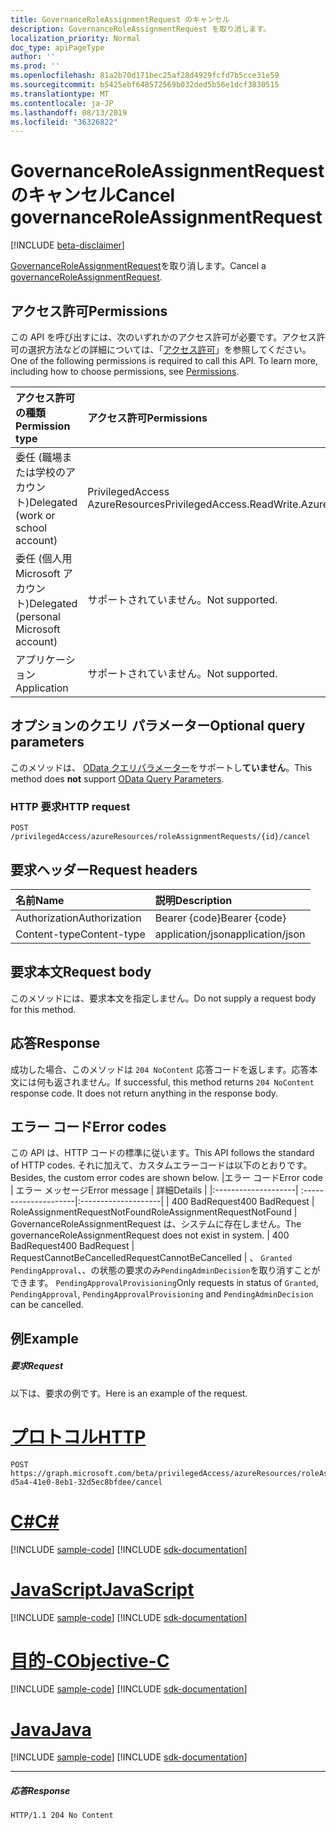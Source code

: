 ```yaml
---
title: GovernanceRoleAssignmentRequest のキャンセル
description: GovernanceRoleAssignmentRequest を取り消します。
localization_priority: Normal
doc_type: apiPageType
author: ''
ms.prod: ''
ms.openlocfilehash: 81a2b70d171bec25af28d4929fcfd7b5cce31e59
ms.sourcegitcommit: b5425ebf648572569b032ded5b56e1dcf3830515
ms.translationtype: MT
ms.contentlocale: ja-JP
ms.lasthandoff: 08/13/2019
ms.locfileid: "36326822"
---
```

# <a name="cancel-governanceroleassignmentrequest"></a><span data-ttu-id="58cdc-103">GovernanceRoleAssignmentRequest のキャンセル</span><span class="sxs-lookup"><span data-stu-id="58cdc-103">Cancel governanceRoleAssignmentRequest</span></span>

[!INCLUDE [beta-disclaimer](../../includes/beta-disclaimer.md)]

<span data-ttu-id="58cdc-104">[GovernanceRoleAssignmentRequest](../resources/governanceroleassignmentrequest.md)を取り消します。</span><span class="sxs-lookup"><span data-stu-id="58cdc-104">Cancel a [governanceRoleAssignmentRequest](../resources/governanceroleassignmentrequest.md).</span></span>

## <a name="permissions"></a><span data-ttu-id="58cdc-105">アクセス許可</span><span class="sxs-lookup"><span data-stu-id="58cdc-105">Permissions</span></span>
<span data-ttu-id="58cdc-p101">この API を呼び出すには、次のいずれかのアクセス許可が必要です。アクセス許可の選択方法などの詳細については、「[アクセス許可](/graph/permissions-reference)」を参照してください。</span><span class="sxs-lookup"><span data-stu-id="58cdc-p101">One of the following permissions is required to call this API. To learn more, including how to choose permissions, see [Permissions](/graph/permissions-reference).</span></span>

|<span data-ttu-id="58cdc-108">アクセス許可の種類</span><span class="sxs-lookup"><span data-stu-id="58cdc-108">Permission type</span></span>      | <span data-ttu-id="58cdc-109">アクセス許可</span><span class="sxs-lookup"><span data-stu-id="58cdc-109">Permissions</span></span>              |
|:--------------------|:---------------------------------------------------------|
|<span data-ttu-id="58cdc-110">委任 (職場または学校のアカウント)</span><span class="sxs-lookup"><span data-stu-id="58cdc-110">Delegated (work or school account)</span></span> | <span data-ttu-id="58cdc-111">PrivilegedAccess AzureResources</span><span class="sxs-lookup"><span data-stu-id="58cdc-111">PrivilegedAccess.ReadWrite.AzureResources</span></span>  |
|<span data-ttu-id="58cdc-112">委任 (個人用 Microsoft アカウント)</span><span class="sxs-lookup"><span data-stu-id="58cdc-112">Delegated (personal Microsoft account)</span></span> | <span data-ttu-id="58cdc-113">サポートされていません。</span><span class="sxs-lookup"><span data-stu-id="58cdc-113">Not supported.</span></span>    |
|<span data-ttu-id="58cdc-114">アプリケーション</span><span class="sxs-lookup"><span data-stu-id="58cdc-114">Application</span></span> | <span data-ttu-id="58cdc-115">サポートされていません。</span><span class="sxs-lookup"><span data-stu-id="58cdc-115">Not supported.</span></span> |

## <a name="optional-query-parameters"></a><span data-ttu-id="58cdc-116">オプションのクエリ パラメーター</span><span class="sxs-lookup"><span data-stu-id="58cdc-116">Optional query parameters</span></span>
<span data-ttu-id="58cdc-117">このメソッドは、 [OData クエリパラメーター](/graph/query-parameters)をサポートし**ていません**。</span><span class="sxs-lookup"><span data-stu-id="58cdc-117">This method does **not** support [OData Query Parameters](/graph/query-parameters).</span></span>

### <a name="http-request"></a><span data-ttu-id="58cdc-118">HTTP 要求</span><span class="sxs-lookup"><span data-stu-id="58cdc-118">HTTP request</span></span>
<!-- { "blockType": "ignored" } -->
```http
POST /privilegedAccess/azureResources/roleAssignmentRequests/{id}/cancel
```

## <a name="request-headers"></a><span data-ttu-id="58cdc-119">要求ヘッダー</span><span class="sxs-lookup"><span data-stu-id="58cdc-119">Request headers</span></span>
| <span data-ttu-id="58cdc-120">名前</span><span class="sxs-lookup"><span data-stu-id="58cdc-120">Name</span></span>       | <span data-ttu-id="58cdc-121">説明</span><span class="sxs-lookup"><span data-stu-id="58cdc-121">Description</span></span>|
|:---------------|:----------|
| <span data-ttu-id="58cdc-122">Authorization</span><span class="sxs-lookup"><span data-stu-id="58cdc-122">Authorization</span></span>  | <span data-ttu-id="58cdc-123">Bearer {code}</span><span class="sxs-lookup"><span data-stu-id="58cdc-123">Bearer {code}</span></span>|
| <span data-ttu-id="58cdc-124">Content-type</span><span class="sxs-lookup"><span data-stu-id="58cdc-124">Content-type</span></span>  | <span data-ttu-id="58cdc-125">application/json</span><span class="sxs-lookup"><span data-stu-id="58cdc-125">application/json</span></span>|

## <a name="request-body"></a><span data-ttu-id="58cdc-126">要求本文</span><span class="sxs-lookup"><span data-stu-id="58cdc-126">Request body</span></span>
<span data-ttu-id="58cdc-127">このメソッドには、要求本文を指定しません。</span><span class="sxs-lookup"><span data-stu-id="58cdc-127">Do not supply a request body for this method.</span></span>

## <a name="response"></a><span data-ttu-id="58cdc-128">応答</span><span class="sxs-lookup"><span data-stu-id="58cdc-128">Response</span></span>
<span data-ttu-id="58cdc-p102">成功した場合、このメソッドは `204 NoContent` 応答コードを返します。応答本文には何も返されません。</span><span class="sxs-lookup"><span data-stu-id="58cdc-p102">If successful, this method returns `204 NoContent` response code. It does not return anything in the response body.</span></span> 

## <a name="error-codes"></a><span data-ttu-id="58cdc-131">エラー コード</span><span class="sxs-lookup"><span data-stu-id="58cdc-131">Error codes</span></span>
<span data-ttu-id="58cdc-132">この API は、HTTP コードの標準に従います。</span><span class="sxs-lookup"><span data-stu-id="58cdc-132">This API follows the standard of HTTP codes.</span></span> <span data-ttu-id="58cdc-133">それに加えて、カスタムエラーコードは以下のとおりです。</span><span class="sxs-lookup"><span data-stu-id="58cdc-133">Besides, the custom error codes are shown below.</span></span>
|<span data-ttu-id="58cdc-134">エラー コード</span><span class="sxs-lookup"><span data-stu-id="58cdc-134">Error code</span></span>     | <span data-ttu-id="58cdc-135">エラー メッセージ</span><span class="sxs-lookup"><span data-stu-id="58cdc-135">Error message</span></span>              | <span data-ttu-id="58cdc-136">詳細</span><span class="sxs-lookup"><span data-stu-id="58cdc-136">Details</span></span> |
|:--------------------| :---------------------|:--------------------|
| <span data-ttu-id="58cdc-137">400 BadRequest</span><span class="sxs-lookup"><span data-stu-id="58cdc-137">400 BadRequest</span></span> | <span data-ttu-id="58cdc-138">RoleAssignmentRequestNotFound</span><span class="sxs-lookup"><span data-stu-id="58cdc-138">RoleAssignmentRequestNotFound</span></span> | <span data-ttu-id="58cdc-139">GovernanceRoleAssignmentRequest は、システムに存在しません。</span><span class="sxs-lookup"><span data-stu-id="58cdc-139">The governanceRoleAssignmentRequest does not exist in system.</span></span>
| <span data-ttu-id="58cdc-140">400 BadRequest</span><span class="sxs-lookup"><span data-stu-id="58cdc-140">400 BadRequest</span></span> | <span data-ttu-id="58cdc-141">RequestCannotBeCancelled</span><span class="sxs-lookup"><span data-stu-id="58cdc-141">RequestCannotBeCancelled</span></span>    | <span data-ttu-id="58cdc-142">、 `Granted` `PendingApproval`、、の状態の要求のみ`PendingAdminDecision`を取り消すことができます。 `PendingApprovalProvisioning`</span><span class="sxs-lookup"><span data-stu-id="58cdc-142">Only requests in status of `Granted`, `PendingApproval`, `PendingApprovalProvisioning` and `PendingAdminDecision` can be cancelled.</span></span>

## <a name="example"></a><span data-ttu-id="58cdc-143">例</span><span class="sxs-lookup"><span data-stu-id="58cdc-143">Example</span></span>
##### <a name="request"></a><span data-ttu-id="58cdc-144">要求</span><span class="sxs-lookup"><span data-stu-id="58cdc-144">Request</span></span>
<span data-ttu-id="58cdc-145">以下は、要求の例です。</span><span class="sxs-lookup"><span data-stu-id="58cdc-145">Here is an example of the request.</span></span>

# <a name="httptabhttp"></a>[<span data-ttu-id="58cdc-146">プロトコル</span><span class="sxs-lookup"><span data-stu-id="58cdc-146">HTTP</span></span>](#tab/http)
<!-- {
  "blockType": "request",
  "name": "cancel_governanceroleassignmentrequest"
}-->
```http
POST https://graph.microsoft.com/beta/privilegedAccess/azureResources/roleAssignmentRequests/7c53453e-d5a4-41e0-8eb1-32d5ec8bfdee/cancel
```
# <a name="ctabcsharp"></a>[<span data-ttu-id="58cdc-147">C#</span><span class="sxs-lookup"><span data-stu-id="58cdc-147">C#</span></span>](#tab/csharp)
[!INCLUDE [sample-code](../includes/snippets/csharp/cancel-governanceroleassignmentrequest-csharp-snippets.md)]
[!INCLUDE [sdk-documentation](../includes/snippets/snippets-sdk-documentation-link.md)]

# <a name="javascripttabjavascript"></a>[<span data-ttu-id="58cdc-148">JavaScript</span><span class="sxs-lookup"><span data-stu-id="58cdc-148">JavaScript</span></span>](#tab/javascript)
[!INCLUDE [sample-code](../includes/snippets/javascript/cancel-governanceroleassignmentrequest-javascript-snippets.md)]
[!INCLUDE [sdk-documentation](../includes/snippets/snippets-sdk-documentation-link.md)]

# <a name="objective-ctabobjc"></a>[<span data-ttu-id="58cdc-149">目的-C</span><span class="sxs-lookup"><span data-stu-id="58cdc-149">Objective-C</span></span>](#tab/objc)
[!INCLUDE [sample-code](../includes/snippets/objc/cancel-governanceroleassignmentrequest-objc-snippets.md)]
[!INCLUDE [sdk-documentation](../includes/snippets/snippets-sdk-documentation-link.md)]

# <a name="javatabjava"></a>[<span data-ttu-id="58cdc-150">Java</span><span class="sxs-lookup"><span data-stu-id="58cdc-150">Java</span></span>](#tab/java)
[!INCLUDE [sample-code](../includes/snippets/java/cancel-governanceroleassignmentrequest-java-snippets.md)]
[!INCLUDE [sdk-documentation](../includes/snippets/snippets-sdk-documentation-link.md)]

---


##### <a name="response"></a><span data-ttu-id="58cdc-151">応答</span><span class="sxs-lookup"><span data-stu-id="58cdc-151">Response</span></span>
<!-- {
  "blockType": "response",
  "truncated": false,
  "@odata.type": "microsoft.graph.None"
} -->
```http
HTTP/1.1 204 No Content
```

<!-- uuid: 8fcb5dbc-d5aa-4681-8e31-b001d5168d79
2015-10-25 14:57:30 UTC -->
<!--
{
  "type": "#page.annotation",
  "description": "Cancel governanceRoleAssignmentRequest",
  "keywords": "",
  "section": "documentation",
  "tocPath": "",
  "suppressions": [
  ]
}
-->
